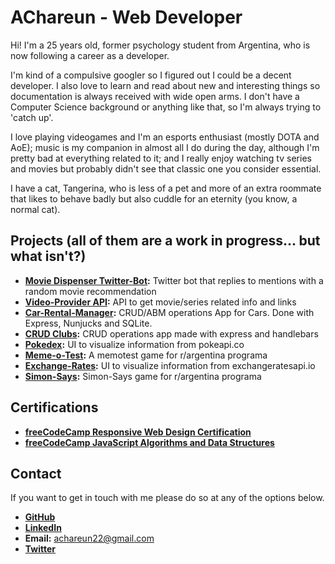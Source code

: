 # AChareun - Web Developer

Hi! I'm a 25 years old, former psychology student from Argentina, who is now following a career as a developer.

I'm kind of a compulsive googler so I figured out I could be a decent developer. I also love to learn and read about new and interesting things so documentation is always received with wide open arms. I don't have a Computer Science background or anything like that, so I'm always trying to 'catch up'.

I love playing videogames and I'm an esports enthusiast (mostly DOTA and AoE); music is my companion in almost all I do during the day, although I'm pretty bad at everything related to it; and I really enjoy watching tv series and movies but probably didn't see that classic one you consider essential.

I have a cat, Tangerina, who is less of a pet and more of an extra roommate that likes to behave badly but also cuddle for an eternity (you know, a normal cat).

## Projects (all of them are a work in progress... but what isn't?)

- **[Movie Dispenser Twitter-Bot](https://github.com/AChareun/movie-twbot):** Twitter bot that replies to mentions with a random movie recommendation
- **[Video-Provider API](https://github.com/AChareun/video-provider):** API to get movie/series related info and links
- **[Car-Rental-Manager](https://github.com/AChareun/car-rental-management):** CRUD/ABM operations App for Cars. Done with Express, Nunjucks and SQLite.
- **[CRUD Clubs](https://github.com/AChareun/crud-clubes):** CRUD operations app made with express and handlebars
- **[Pokedex](https://achareun.github.io/PokeDex/):** UI to visualize information from pokeapi.co
- **[Meme-o-Test](https://achareun.github.io/meme-o-test/):** A memotest game for r/argentina programa
- **[Exchange-Rates](https://achareun.github.io/tipos-de-cambio/#):** UI to visualize information from exchangeratesapi.io
- **[Simon-Says](https://achareun.github.io/simon-says/):** Simon-Says game for r/argentina programa

## Certifications

- **[freeCodeCamp Responsive Web Design Certification](https://www.freecodecamp.org/certification/achareun/responsive-web-design)**
- **[freeCodeCamp JavaScript Algorithms and Data Structures](https://www.freecodecamp.org/certification/achareun/javascript-algorithms-and-data-structures)**

## Contact

If you want to get in touch with me please do so at any of the options below.

- **[GitHub](https://github.com/achareun)**
- **[LinkedIn](https://www.linkedin.com/in/achareun/)**
- **Email:** achareun22@gmail.com
- **[Twitter](https://twitter.com/AChareun)**
